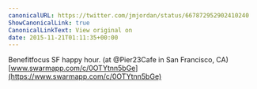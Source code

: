 ```yaml
---
canonicalURL: https://twitter.com/jmjordan/status/667872952902410240
ShowCanonicalLink: true
CanonicalLinkText: View original on
date: 2015-11-21T01:11:35+00:00
---
```

Benefitfocus SF happy hour. (at @Pier23Cafe in San Francisco, CA) [www.swarmapp.com/c/0OTYtnn5bGe](https://www.swarmapp.com/c/0OTYtnn5bGe)